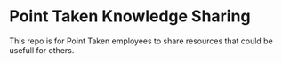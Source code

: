 # Point Taken Knowledge Sharing

This repo is for Point Taken employees to share resources that could be usefull for others.
